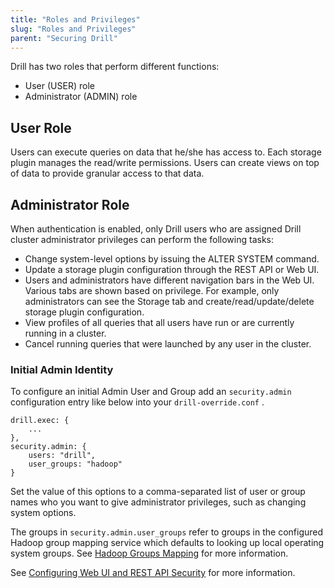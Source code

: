 ```yaml
---
title: "Roles and Privileges"
slug: "Roles and Privileges"
parent: "Securing Drill"
---
```

Drill has two roles that perform different functions:

* User (USER) role
* Administrator (ADMIN) role

## User Role

Users can execute queries on data that he/she has access to. Each storage plugin manages the read/write permissions. Users can create views on top of data to provide granular access to that data.

## Administrator Role

When authentication is enabled, only Drill users who are assigned Drill cluster administrator privileges can perform the following tasks:

- Change system-level options by issuing the ALTER SYSTEM command.
- Update a storage plugin configuration through the REST API or Web UI.
- Users and administrators have different navigation bars in the Web UI. Various tabs are shown based on privilege. For example,  only administrators can see the Storage tab and create/read/update/delete storage plugin configuration.
- View profiles of all queries that all users have run or are currently running in a cluster.
- Cancel running queries that were launched by any user in the cluster.

### Initial Admin Identity

To configure an initial Admin User and Group add an `security.admin` configuration entry like below into your `drill-override.conf` .

    drill.exec: {
        ...
    },
    security.admin: {
        users: "drill",
        user_groups: "hadoop"
    }

Set the value of this options to a comma-separated list of user or group names who you want to give administrator privileges, such as changing system options.

The groups in `security.admin.user_groups` refer to groups in the configured Hadoop group mapping service which defaults to looking up local operating system groups. See [Hadoop Groups Mapping](https://hadoop.apache.org/docs/stable/hadoop-project-dist/hadoop-common/GroupsMapping.html) for more information.

See [Configuring Web UI and REST API Security]({{site.baseurl}}/docs/configuring-web-ui-and-rest-api-security/) for more information.




